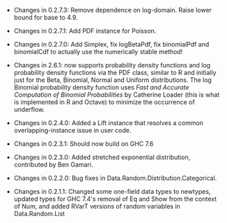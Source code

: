 * Changes in 0.2.7.3: Remove dependence on log-domain. Raise lower bound for base to 4.9.

* Changes in 0.2.7.1: Add PDF instance for Poisson.

* Changes in 0.2.7.0: Add Simplex, fix logBetaPdf, fix binomialPdf and
  binomialCdf to actually use the numerically stable method!

* Changes in 2.6.1: now supports probability density functions and log
  probability density functions via the PDF class, similar to R and
  initially just for the Beta, Binomial, Normal and Uniform
  distributions. The log Binomial probability density function uses
  *Fast and Accurate Computation of Binomial Probabilities* by
  Catherine Loader (this is what is implemented in R and Octave) to
  minimize the occurrence of underflow.

* Changes in 0.2.4.0: Added a Lift instance that resolves a common
  overlapping-instance issue in user code.

* Changes in 0.2.3.1: Should now build on GHC 7.6

* Changes in 0.2.3.0: Added stretched exponential distribution,
  contributed by Ben Gamari.

* Changes in 0.2.2.0: Bug fixes in
  Data.Random.Distribution.Categorical.

* Changes in 0.2.1.1: Changed some one-field data types to newtypes,
  updated types for GHC 7.4's removal of Eq and Show from the context
  of Num, and added RVarT versions of random variables in
  Data.Random.List
